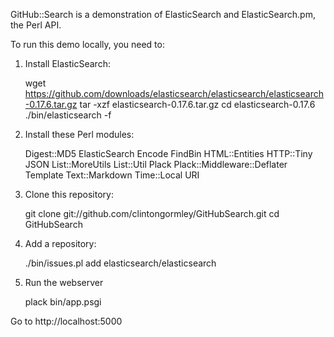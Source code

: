 GitHub::Search is a demonstration of ElasticSearch and ElasticSearch.pm,
the Perl API.

To run this demo locally, you need to:

1) Install ElasticSearch:

    wget https://github.com/downloads/elasticsearch/elasticsearch/elasticsearch-0.17.6.tar.gz
    tar -xzf elasticsearch-0.17.6.tar.gz
    cd elasticsearch-0.17.6
    ./bin/elasticsearch -f

2) Install these Perl modules:

    Digest::MD5
    ElasticSearch
    Encode
    FindBin
    HTML::Entities
    HTTP::Tiny
    JSON
    List::MoreUtils
    List::Util
    Plack
    Plack::Middleware::Deflater
    Template
    Text::Markdown
    Time::Local
    URI

3) Clone this repository:

    git clone git://github.com/clintongormley/GitHubSearch.git
    cd GitHubSearch

4) Add a repository:

    ./bin/issues.pl add elasticsearch/elasticsearch 

5) Run the webserver

    plack bin/app.psgi

Go to http://localhost:5000




